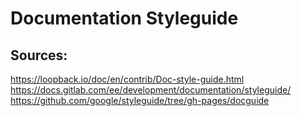 # Documentation Styleguide

## Sources:

<https://loopback.io/doc/en/contrib/Doc-style-guide.html>
<https://docs.gitlab.com/ee/development/documentation/styleguide/>
<https://github.com/google/styleguide/tree/gh-pages/docguide>
